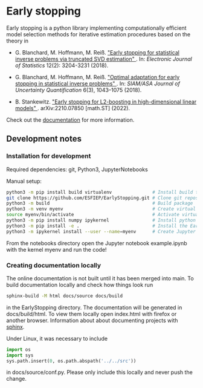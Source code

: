 # Early stopping
Early stopping is a python library implementing computationally efficient model selection methods for iterative estimation procedures based on the theory in

- G. Blanchard, M. Hoffmann, M. Reiß.
  <a href="https://projecteuclid.org/journals/electronic-journal-of-statistics/volume-12/issue-2/Early-stopping-for-statistical-inverse-problems-via-truncated-SVD-estimation/10.1214/18-EJS1482.full">
    "Early stopping for statistical inverse problems via truncated SVD estimation"
  </a>.
  In: <em>Electronic Journal of Statistics</em> 12(2): 3204-3231 (2018).

- G. Blanchard, M. Hoffmann, M. Reiß.
  <a href="https://arxiv.org/abs/1606.07702">
    "Optimal adaptation for early stopping in statistical inverse problems"
  </a>.
  In: <em>SIAM/ASA Journal of Uncertainty Quantification</em> 6(3), 1043–1075 (2018).

- B. Stankewitz. 
  <a href="https://arxiv.org/abs/2210.07850v1">
    "Early stopping for L2-boosting in high-dimensional linear models"
  </a>.
  arXiv:2210.07850 [math.ST] (2022).

Check out the [documentation](https://esfiep.github.io/EarlyStopping/) for more information.

## Development notes

### Installation for development
Required dependencies: git, Python3, JupyterNotebooks

Manual setup:
```bash
python3 -m pip install build virtualenv               # Install build tools
git clone https://github.com/ESFIEP/EarlyStopping.git # Clone git repository
python3 -m build                                      # Build package
python3 -m venv myenv                                 # Create virtual environment
source myenv/bin/activate                             # Activate virtual environment
python3 -m pip install numpy ipykernel                # Install python packages to the environment
python3 -m pip install -e .                           # Install the EarlyStopping package in editable mode
python3 -m ipykernel install --user --name=myenv      # Create Jupyter kernel from the environment
```
From the notebooks directory open the Jupyter notebook example.ipynb with the kernel myenv and run the code!

### Creating documentation locally
The online documentation is not built until it has been merged into main. To build documentation locally and check how things look run
```bash
sphinx-build -M html docs/source docs/build
```
in the EarlyStopping directory.
The documentation will be generated in docs/build/html.
To view them locally open index.html with firefox or another browser.
Information about about documenting projects with [sphinx](https://www.sphinx-doc.org/en/master/index.html).

Under Linux, it was necessary to include
```python
import os
import sys
sys.path.insert(0, os.path.abspath('../../src'))
```
in docs/source/conf.py.
 Please only include this locally and never push the change.


